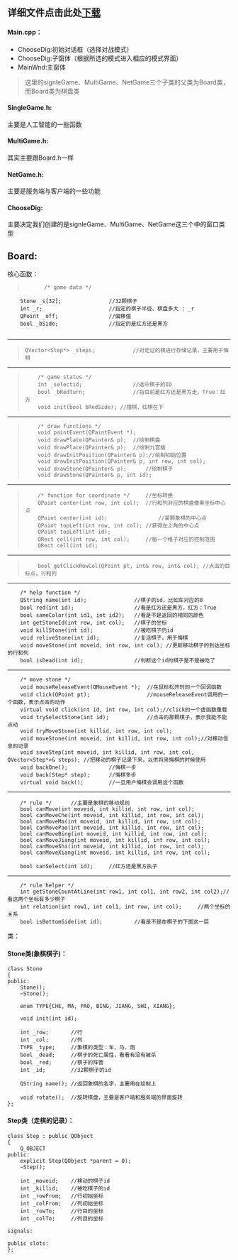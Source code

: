 ## 详细文件点击此处[下载](https://pan.baidu.com/s/1MmzII7Xke0S-AMzI2RGXIQ?pwd=wdza)



#### Main.cpp：

* ChooseDig:初始对话框（选择对战模式）
* ChooseDig:子窗体（根据所选的模式进入相应的模式界面）
* MainWnd:主窗体

>这里的signleGame、MultiGame、NetGame三个子类的父类为Board类，而Board类为棋盘类

#### SingleGame.h:

主要是人工智能的一些函数

#### MultiGame.h:

其实主要跟Board.h一样

#### NetGame.h:

主要是服务端与客户端的一些功能

#### ChooseDig:

主要决定我们创建的是signleGame、MultiGame、NetGame这三个中的窗口类型





## Board:

核心函数：

> ```
>       /* game data */
        Stone _s[32];				//32颗棋子
        int _r;						//指定的棋子半径、棋盘多大 : _r
        QPoint _off;				//偏移值
	    bool _bSide;				//指定的是红方还是黑方
> ```
---
> ```
> QVector<Step*> _steps;			//对走过的棋进行存储记录，主要用于悔棋
> ```

---

> ```
>     /* game status */		
>     int _selectid;				//选中棋子的ID
>     bool _bRedTurn;				//指目前是红方还是黑方走，True：红方
>     void init(bool bRedSide);	//摆棋，红棋在下
> ```

---

> ```
>     /* draw functions */
>     void paintEvent(QPaintEvent *);
>     void drawPlate(QPainter& p);	//绘制棋盘
>     void drawPlace(QPainter& p);	//绘制九宫格
>     void drawInitPosition(QPainter& p);//绘制初始位置
>     void drawInitPosition(QPainter& p, int row, int col);
>     void drawStone(QPainter& p);		//绘制棋子
>     void drawStone(QPainter& p, int id);
> ```

---

> ```
>     /* function for coordinate */		//坐标转换
>     QPoint center(int row, int col);	//行和列对应的棋盘像素坐标中心点
>     QPoint center(int id);				//某颗象棋的中心点
>     QPoint topLeft(int row, int col);	//获得左上角的中心点
>     QPoint topLeft(int id);
>     QRect cell(int row, int col);		//每一个格子对应的控制范围
>     QRect cell(int id);
> ```

---

> ```
>     bool getClickRowCol(QPoint pt, int& row, int& col); //点击的目标点，行和列
> ```

---

```
    /* help function */
    QString name(int id);				//棋子的id，比如车对应的0
    bool red(int id);					//看是红方还是黑方，红方：True
    bool sameColor(int id1, int id2);	//看是不是返回的相同的颜色
    int getStoneId(int row, int col);	//棋子的坐标
    void killStone(int id);				//被吃棋子的id
    void reliveStone(int id);			//复活棋子，用于悔棋
    void moveStone(int moveid, int row, int col); //更新移动棋子的到达坐标的行和列
    bool isDead(int id);				//判断这个id的棋子是不是被吃了
```

---

```
    /* move stone */
    void mouseReleaseEvent(QMouseEvent *);	//在鼠标松开时的一个回调函数
    void click(QPoint pt);					//mouseReleaseEvent调用的一个函数，表示点击的动作
    virtual void click(int id, int row, int col);//click的一个虚函数重载
    void trySelectStone(int id);			//点击的那颗棋子，表示我能不能点动
    void tryMoveStone(int killid, int row, int col);
    void moveStone(int moveid, int killid, int row, int col);//对移动信息的记录
    void saveStep(int moveid, int killid, int row, int col, QVector<Step*>& steps);	//把移动的棋子记录下来，以供将来悔棋的时候使用
    void backOne();				//悔棋一步
    void back(Step* step);		//悔棋多步
    virtual void back();		//一旦用户悔棋会调用这个函数
```

---

```
    /* rule */		//主要是象棋的移动规则
    bool canMove(int moveid, int killid, int row, int col);
    bool canMoveChe(int moveid, int killid, int row, int col);
    bool canMoveMa(int moveid, int killid, int row, int col);
    bool canMovePao(int moveid, int killid, int row, int col);
    bool canMoveBing(int moveid, int killid, int row, int col);
    bool canMoveJiang(int moveid, int killid, int row, int col);
    bool canMoveShi(int moveid, int killid, int row, int col);
    bool canMoveXiang(int moveid, int killid, int row, int col);
    
    bool canSelect(int id);		//红方还是黑方执子
```

---

```
    /* rule helper */
    int getStoneCountAtLine(int row1, int col1, int row2, int col2);//看这两个坐标有多少棋子
    int relation(int row1, int col1, int row, int col);		//两个坐标的关系
    bool isBottomSide(int id);			//看是不是在棋子的下面这一层
```

类：

#### Stone类(象棋棋子)：

```
class Stone
{
public:
    Stone();
    ~Stone();

    enum TYPE{CHE, MA, PAO, BING, JIANG, SHI, XIANG};

    void init(int id);

    int _row;		//行
    int _col;		//列
    TYPE _type;		//象棋的类型：车、马、炮
    bool _dead;		//棋子的死亡属性，看看有没有被杀
    bool _red;		//棋子的阵营
    int _id;		//32颗棋子的id	

    QString name(); //返回象棋的名字，主要用在绘制上

    void rotate();	//旋转棋盘，主要是客户端和服务端的界面旋转
};
```

#### Step类（走棋的记录）：

```
class Step : public QObject
{
    Q_OBJECT
public:
    explicit Step(QObject *parent = 0);
    ~Step();

    int _moveid;	//移动的棋子id
    int _killid;	//被吃棋子的id
    int _rowFrom;	//行初始坐标
    int _colFrom;	//列初始坐标
    int _rowTo;		//行目的坐标
    int _colTo;		//列目的坐标

signals:

public slots:
};
```